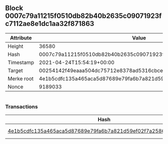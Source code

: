## Block 0007c79a11215f0510db82b40b2635c09071923fc7112ae8e1dc1aa32f871863

Attribute | Value
--- | ---
Height | 36580
Hash | 0007c79a11215f0510db82b40b2635c09071923fc7112ae8e1dc1aa32f871863
Timestamp | 2021-04-24T15:54:19+00:00
Target | 00254142f49eaaa504dc75712e8378ad5316cbcead634704b3734b6271167cc4
Merke root | 4e1b5cdfc135a465aca5d87689e79fa6b7a821d59ef02f7a2586f230b3f284c4
Nonce | 9189033

```

```

### Transactions

Hash | Amount
--- | ---
[4e1b5cdfc135a465aca5d87689e79fa6b7a821d59ef02f7a2586f230b3f284c4](4e1b5cdfc135a465aca5d87689e79fa6b7a821d59ef02f7a2586f230b3f284c4.md) | 10.00000000 SKEPTI 
